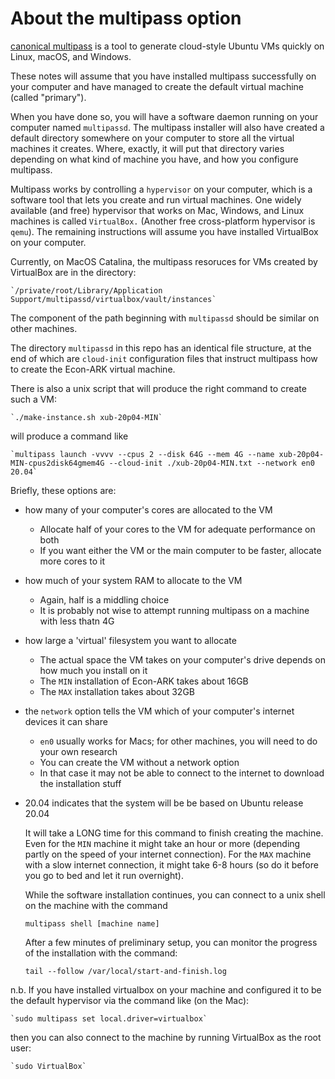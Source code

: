 # About the multipass option

[canonical multipass](https://multipass.run/docs) is a tool to generate cloud-style Ubuntu VMs quickly on Linux, macOS, and Windows.

These notes will assume that you have installed multipass successfully on your computer and have managed to create the default virtual machine (called "primary").

When you have done so, you will have a software daemon running on your computer named `multipassd`. The multipass installer will also have created a default directory somewhere on your computer to store all the virtual machines it creates. Where, exactly, it will put that directory varies depending on what kind of machine you have, and how you configure multipass.

Multipass works by controlling a `hypervisor` on your computer, which is a software tool that lets you create and run virtual machines. One widely available (and free) hypervisor that works on Mac, Windows, and Linux machines is called `VirtualBox.` (Another free cross-platform hypervisor is `qemu`). The remaining instructions will assume you have installed VirtualBox on your computer.

Currently, on MacOS Catalina, the multipass resoruces for VMs created by VirtualBox are in the directory:

	`/private/root/Library/Application Support/multipassd/virtualbox/vault/instances`
	
The component of the path beginning with `multipassd` should be similar on other machines.

The directory `multipassd` in this repo has an identical file structure, at the end of which are `cloud-init` configuration files that instruct multipass how to create the Econ-ARK virtual machine.

There is also a unix script that will produce the right command to create such a VM:

	`./make-instance.sh xub-20p04-MIN` 
	
will produce a command like 

	`multipass launch -vvvv --cpus 2 --disk 64G --mem 4G --name xub-20p04-MIN-cpus2disk64gmem4G --cloud-init ./xub-20p04-MIN.txt --network en0 20.04`
	
Briefly, these options are:

* how many of your computer's cores are allocated to the VM
  * Allocate half of your cores to the VM for adequate performance on both
  * If you want either the VM or the main computer to be faster, allocate more cores to it
* how much of your system RAM to allocate to the VM
  * Again, half is a middling choice 
  * It is probably not wise to attempt running multipass on a machine with less thatn 4G
* how large a 'virtual' filesystem you want to allocate
  * The actual space the VM takes on your computer's drive depends on how much you install on it
  * The `MIN` installation of Econ-ARK takes about 16GB
  * The `MAX` installation takes about 32GB
* the `network` option tells the VM which of your computer's internet devices it can share
  * `en0` usually works for Macs; for other machines, you will need to do your own research
  * You can create the VM without a network option
  * In that case it may not be able to connect to the internet to download the installation stuff
* 20.04 indicates that the system will be be based on Ubuntu release 20.04

	It will take a LONG time for this command to finish creating the machine. Even for the `MIN` machine it might take an hour or more (depending partly on the speed of your internet connection). For the `MAX` machine with a slow internet connection, it might take 6-8 hours (so do it before you go to bed and let it run overnight).
	
	While the software installation continues, you can connect to a unix shell on the machine with the command 
	
	`multipass shell [machine name]`
	
	After a few minutes of preliminary setup, you can monitor the progress of the installation with the command:
	
	`tail --follow /var/local/start-and-finish.log` 

n.b. If you have installed virtualbox on your machine and configured it to be the default hypervisor via the command like (on the Mac):

	`sudo multipass set local.driver=virtualbox` 
	
then you can also connect to the machine by running VirtualBox as the root user:

	`sudo VirtualBox`
	
	
